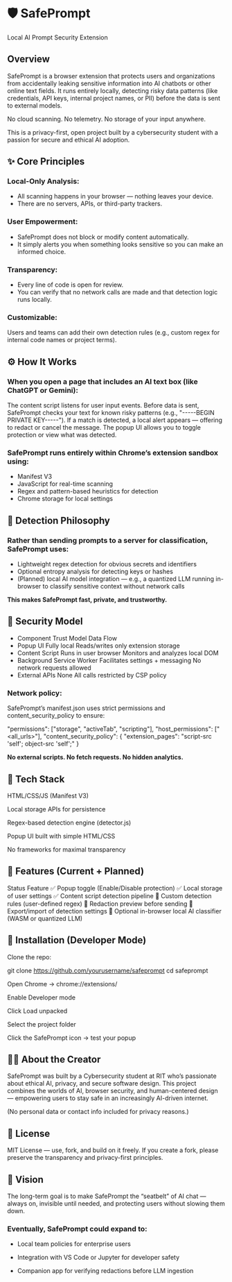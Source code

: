 # 🛡️ **SafePrompt**

Local AI Prompt Security Extension

## Overview

SafePrompt is a browser extension that protects users and organizations from accidentally leaking sensitive information into AI chatbots or other online text fields.
It runs entirely locally, detecting risky data patterns (like credentials, API keys, internal project names, or PII) before the data is sent to external models.

No cloud scanning.
No telemetry.
No storage of your input anywhere.

This is a privacy-first, open project built by a cybersecurity student with a passion for secure and ethical AI adoption.

## ✨ Core Principles

### Local-Only Analysis:
* All scanning happens in your browser — nothing leaves your device.
* There are no servers, APIs, or third-party trackers.

### User Empowerment:
* SafePrompt does not block or modify content automatically.
* It simply alerts you when something looks sensitive so you can make an informed choice.

### Transparency:
* Every line of code is open for review.
* You can verify that no network calls are made and that detection logic runs locally.

### Customizable:
Users and teams can add their own detection rules (e.g., custom regex for internal code names or project terms).

## ⚙️ How It Works

### When you open a page that includes an AI text box (like ChatGPT or Gemini):

The content script listens for user input events.
Before data is sent, SafePrompt checks your text for known risky patterns (e.g., "-----BEGIN PRIVATE KEY-----").
If a match is detected, a local alert appears — offering to redact or cancel the message.
The popup UI allows you to toggle protection or view what was detected.

### SafePrompt runs entirely within Chrome’s extension sandbox using:

* Manifest V3
* JavaScript for real-time scanning
* Regex and pattern-based heuristics for detection
* Chrome storage for local settings

## 🧠 Detection Philosophy

### Rather than sending prompts to a server for classification, SafePrompt uses:

* Lightweight regex detection for obvious secrets and identifiers
* Optional entropy analysis for detecting keys or hashes
* (Planned) local AI model integration — e.g., a quantized LLM running in-browser to classify sensitive context without network calls

**This makes SafePrompt fast, private, and trustworthy.**

## 🔐 Security Model
* Component	Trust Model	Data Flow
* Popup UI	Fully local	Reads/writes only extension storage
* Content Script	Runs in user browser	Monitors and analyzes local DOM
* Background Service Worker	Facilitates settings + messaging	No network requests allowed
* External APIs	None	All calls restricted by CSP policy

### Network policy:
SafePrompt’s manifest.json uses strict permissions and content_security_policy to ensure:

  "permissions": ["storage", "activeTab", "scripting"],
  "host_permissions": ["<all_urls>"],
  "content_security_policy": {
    "extension_pages": "script-src 'self'; object-src 'self';"
  }


**No external scripts. No fetch requests. No hidden analytics.**

## 🧰 Tech Stack

HTML/CSS/JS (Manifest V3)

Local storage APIs for persistence

Regex-based detection engine (detector.js)

Popup UI built with simple HTML/CSS

No frameworks for maximal transparency

## 🧩 Features (Current + Planned)
Status	Feature
✅	    Popup toggle (Enable/Disable protection)
✅	    Local storage of user settings
✅	    Content script detection pipeline
🚧	    Custom detection rules (user-defined regex)
🚧	    Redaction preview before sending
🚧	    Export/import of detection settings
🚧	    Optional in-browser local AI classifier (WASM or quantized LLM)

## 🧱 Installation (Developer Mode)

Clone the repo:

git clone https://github.com/yourusername/safeprompt
cd safeprompt


Open Chrome → chrome://extensions/

Enable Developer mode

Click Load unpacked

Select the project folder

Click the SafePrompt icon → test your popup

## 🧑‍💻 About the Creator

SafePrompt was built by a Cybersecurity student at RIT who’s passionate about ethical AI, privacy, and secure software design.
This project combines the worlds of AI, browser security, and human-centered design — empowering users to stay safe in an increasingly AI-driven internet.

(No personal data or contact info included for privacy reasons.)

## 🧩 License

MIT License — use, fork, and build on it freely.
If you create a fork, please preserve the transparency and privacy-first principles.

## 🧭 Vision

The long-term goal is to make SafePrompt the “seatbelt” of AI chat —
always on, invisible until needed, and protecting users without slowing them down.

### Eventually, SafePrompt could expand to:

* Local team policies for enterprise users

* Integration with VS Code or Jupyter for developer safety

* Companion app for verifying redactions before LLM ingestion
